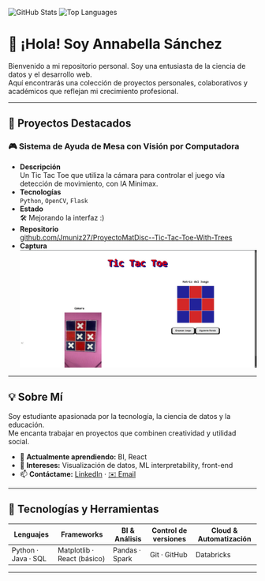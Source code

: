 ![GitHub Stats](https://github-readme-stats.vercel.app/api?username=manzannita&show_icons=true&theme=tokyonight&cache_seconds=86400)
![Top Languages](https://github-readme-stats.vercel.app/api/top-langs/?username=manzannita&layout=compact&theme=tokyonight&cache_seconds=86400)


# 👋 ¡Hola! Soy Annabella Sánchez

Bienvenido a mi repositorio personal. Soy una entusiasta de la ciencia de datos y el desarrollo web.  
Aquí encontrarás una colección de proyectos personales, colaborativos y académicos que reflejan mi crecimiento profesional.

---

## 🚀 Proyectos Destacados

### 🎮 Sistema de Ayuda de Mesa con Visión por Computadora
- **Descripción**  
  Un Tic Tac Toe que utiliza la cámara para controlar el juego vía detección de movimiento, con IA Minimax.
- **Tecnologías**  
  `Python`, `OpenCV`, `Flask`
- **Estado**  
  🛠️ Mejorando la interfaz :)
- **Repositorio**  
  [github.com/Jmuniz27/ProyectoMatDisc--Tic-Tac-Toe-With-Trees](https://github.com/Jmuniz27/ProyectoMatDisc--Tic-Tac-Toe-With-Trees)
- **Captura**  
  ![Demo del juego](32955557-4e09-42e8-9474-137e0bcd30f3.jpeg)

---

## 💡 Sobre Mí

Soy estudiante apasionada por la tecnología, la ciencia de datos y la educación.  
Me encanta trabajar en proyectos que combinen creatividad y utilidad social.

- 🌱 **Actualmente aprendiendo:** BI, React  
- 🧠 **Intereses:** Visualización de datos, ML interpretability, front-end  
- 📫 **Contáctame:** [LinkedIn](https://linkedin.com/in/annabellasanchez) · [✉️ Email](mailto:tu.email@ejemplo.com)

---

## 🧰 Tecnologías y Herramientas

| Lenguajes       | Frameworks          | BI & Análisis   | Control de versiones | Cloud & Automatización |
|-----------------|---------------------|-----------------|----------------------|------------------------|
| Python · Java · SQL | Matplotlib · React (básico) | Pandas · Spark | Git · GitHub         | Databricks             |

---


